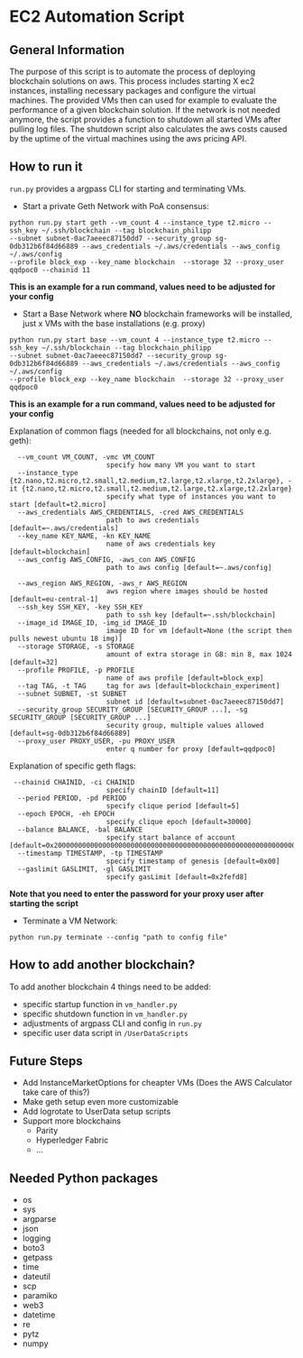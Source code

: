# EC2 Automation Script

## General Information

The purpose of this script is to automate the process of deploying blockchain solutions on aws.
This process includes starting X ec2 instances, installing necessary packages and configure the virtual machines.
The provided VMs then can used for example to evaluate the performance of a given blockchain solution.
If the network is not needed anymore, the script provides  a function to shutdown all started VMs after pulling log files.
The shutdown script also calculates the aws costs caused by the uptime of the virtual machines using the aws pricing API.

## How to run it

```run.py``` provides a argpass CLI for starting and terminating VMs.

* Start a private Geth Network with PoA consensus: 


```
python run.py start geth --vm_count 4 --instance_type t2.micro --ssh_key ~/.ssh/blockchain --tag blockchain_philipp 
--subnet subnet-0ac7aeeec87150dd7 --security_group sg-0db312b6f84d66889 --aws_credentials ~/.aws/credentials --aws_config ~/.aws/config 
--profile block_exp --key_name blockchain  --storage 32 --proxy_user qqdpoc0 --chainid 11
```
__This is an example for a run command, values need to be adjusted for your config__

* Start a Base Network where __NO__ blockchain frameworks will be installed, just x VMs with the base installations (e.g. proxy)


```
python run.py start base --vm_count 4 --instance_type t2.micro --ssh_key ~/.ssh/blockchain --tag blockchain_philipp 
--subnet subnet-0ac7aeeec87150dd7 --security_group sg-0db312b6f84d66889 --aws_credentials ~/.aws/credentials --aws_config ~/.aws/config 
--profile block_exp --key_name blockchain  --storage 32 --proxy_user qqdpoc0
```
__This is an example for a run command, values need to be adjusted for your config__


Explanation of common flags (needed for all blockchains, not only e.g. geth):
```
  --vm_count VM_COUNT, -vmc VM_COUNT
                        specify how many VM you want to start
  --instance_type {t2.nano,t2.micro,t2.small,t2.medium,t2.large,t2.xlarge,t2.2xlarge}, -it {t2.nano,t2.micro,t2.small,t2.medium,t2.large,t2.xlarge,t2.2xlarge}
                        specify what type of instances you want to start [default=t2.micro]
  --aws_credentials AWS_CREDENTIALS, -cred AWS_CREDENTIALS
                        path to aws credentials [default=~.aws/credentials]
  --key_name KEY_NAME, -kn KEY_NAME
                        name of aws credentials key [default=blockchain]
  --aws_config AWS_CONFIG, -aws_con AWS_CONFIG
                        path to aws config [default=~.aws/config]
                        
  --aws_region AWS_REGION, -aws_r AWS_REGION
                        aws region where images should be hosted [default=eu-central-1]                   
  --ssh_key SSH_KEY, -key SSH_KEY
                        path to ssh key [default=~.ssh/blockchain]
  --image_id IMAGE_ID, -img_id IMAGE_ID
                        image ID for vm [default=None (the script then pulls newest ubuntu 18 img)]
  --storage STORAGE, -s STORAGE
                        amount of extra storage in GB: min 8, max 1024 [default=32]
  --profile PROFILE, -p PROFILE
                        name of aws profile [default=block_exp]
  --tag TAG, -t TAG     tag for aws [default=blockchain_experiment]
  --subnet SUBNET, -st SUBNET
                        subnet id [default=subnet-0ac7aeeec87150dd7]
  --security_group SECURITY_GROUP [SECURITY_GROUP ...], -sg SECURITY_GROUP [SECURITY_GROUP ...]
                        security group, multiple values allowed [default=sg-0db312b6f84d66889]
  --proxy_user PROXY_USER, -pu PROXY_USER
                        enter q number for proxy [default=qqdpoc0]
```

Explanation of specific geth flags:
```
 --chainid CHAINID, -ci CHAINID
                        specify chainID [default=11]
  --period PERIOD, -pd PERIOD
                        specify clique period [default=5]
  --epoch EPOCH, -eh EPOCH
                        specify clique epoch [default=30000]
  --balance BALANCE, -bal BALANCE
                        specify start balance of account [default=0x200000000000000000000000000000000000000000000000000000000000000]
  --timestamp TIMESTAMP, -tp TIMESTAMP
                        specify timestamp of genesis [default=0x00]
  --gaslimit GASLIMIT, -gl GASLIMIT
                        specify gasLimit [default=0x2fefd8]

```
__Note that you need to enter the password for your proxy user after starting the script__

* Terminate a VM Network:

```
python run.py terminate --config "path to config file" 
```

## How to add another blockchain?
To add another blockchain 4 things need to be added:
* specific startup function in ```vm_handler.py```
* specific shutdown function in ```vm_handler.py```
* adjustments of argpass CLI and config in ```run.py```
* specific user data script in ```/UserDataScripts```

## Future Steps
* Add InstanceMarketOptions for cheapter VMs (Does the AWS Calculator take care of this?)
* Make geth setup even more customizable
* Add logrotate to UserData setup scripts
*  Support more blockchains
    * Parity
    * Hyperledger Fabric
    * ...
    
## Needed Python packages 

* os       
* sys   
* argparse 
* json  
* logging  
* boto3 
* getpass  
* time  
* dateutil 
* scp   
* paramiko 
* web3 
* datetime 
* re    
* pytz     
* numpy 
